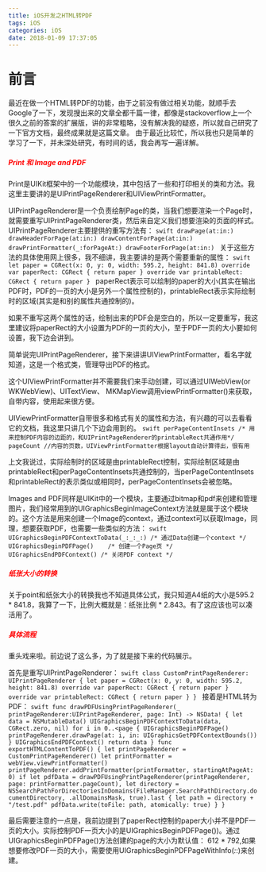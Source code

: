 ```yaml
---
title: iOS开发之HTML转PDF
tags: iOS
categories: iOS
date: 2018-01-09 17:37:05
---
```



前言
===

最近在做一个HTML转PDF的功能，由于之前没有做过相关功能，就顺手去Google了一下，发现搜出来的文章全都千篇一律，都像是stackoverflow上一个很久之前的答案的扩展版，讲的非常粗略，没有解决我的疑惑，所以就自己研究了一下官方文档，最终成果就是这篇文章。
由于最近比较忙，所以我也只是简单的学习了一下，并未深处研究，有时间的话，我会再写一遍详解。

<!-- more -->

<h5 style="color: red">Print 和 Image and PDF</h5>

Print是UIKit框架中的一个功能模块，其中包括了一些和打印相关的类和方法。我这里主要讲的是UIPrintPageRenderer和UIViewPrintFormatter。

UIPrintPageRenderer是一个负责绘制Page的类，当我们想要渲染一个Page时，就需要重写UIPrintPageRenderer类，然后来自定义我们想要渲染的页面的样式。
UIPrintPageRenderer主要提供的重写方法有：
	```swift
		drawPage(at:in:)
		drawHeaderForPage(at:in:)
		drawContentForPage(at:in:)
		drawPrintFormatter(_:forPageAt:)
		drawFooterForPage(at:in:)
	```
关于这些方法的具体使用网上很多，我不细讲，我主要讲的是两个需要重新的属性：
	```swift
	let paper = CGRect(x: 0, y: 0, width: 595.2, height: 841.8)
	override var paperRect: CGRect {
		return paper
	}
	override var printableRect: CGRect {
		return paper
	}
	```
paperRect表示可以绘制的paper的大小(其实在输出PDF时，PDF的一页的大小是另外一个属性控制的)，printableRect表示实际绘制时的区域(其实是和别的属性共通控制的)。

如果不重写这两个属性的话，绘制出来的PDF会是空白的，所以一定要重写，我这里建议将paperRect的大小设置为PDF的一页的大小，至于PDF一页的大小要如何设置，我下边会讲到。

简单说完UIPrintPageRenderer，接下来讲讲UIViewPrintFormatter，看名字就知道，这是一个格式类，管理导出PDF的格式。

这个UIViewPrintFormatter并不需要我们来手动创建，可以通过UIWebView(or WKWebView)、UITextView、 MKMapView调用viewPrintFormatter()来获取，自带内容，使用起来很方便。

UIViewPrintFormatter自带很多和格式有关的属性和方法，有兴趣的可以去看看它的文档，我这里只讲几个下边会用到的。
	```swift
	perPageContentInsets /* 用来控制PDF内容的边距的，和UIPrintPageRenderer的printableRect共通作用*/
	pageCount //内容的页数，UIViewPrintFormatter根据layout自动计算得出，很有用
	```

上文我说过，实际绘制时的区域是由printableRect控制，实际绘制区域是由printableRect和perPageContentInsets共通控制的，当perPageContentInsets和printableRect的表示类似或相同时，perPageContentInsets会被忽略。

Images and PDF同样是UIKit中的一个模块，主要通过bitmap和pdf来创建和管理图片，我们经常用到的UIGraphicsBeginImageContext方法就是属于这个模块的。这个方法是用来创建一个Image的context，通过context可以获取Image，同理，想要获取PDF，也需要一些类似的方法：
	```swift
	UIGraphicsBeginPDFContextToData(_:_:_:) /* 通过Data创建一个context */
	UIGraphicsBeginPDFPage()	/* 创建一个Page页 */
	UIGraphicsEndPDFContext() /* 关闭PDF context */
	```

<h5 style="color: red">纸张大小的转换</h5>

关于point和纸张大小的转换我也不知道具体公式，我只知道A4纸的大小是595.2 \* 841.8，我算了一下，比例大概就是：纸张比例 \* 2.843。有了这应该也可以凑活用了。

<h5 style="color: red">具体流程</h5>

重头戏来啦。前边说了这么多，为了就是接下来的代码展示。

首先是重写UIPrintPageRenderer：
	```swift
	class CustomPrintPageRenderer: UIPrintPageRenderer {
    let paper = CGRect(x: 0, y: 0, width: 595.2, height: 841.8)
    override var paperRect: CGRect {
        return paper
    }
    override var printableRect: CGRect {
        return paper
    }
	}
	```
接着是HTML转为PDF：
	```swift
	func drawPDFUsingPrintPageRenderer(_ printPageRenderer:UIPrintPageRenderer, page: Int) -> NSData! {
    let data = NSMutableData()
    UIGraphicsBeginPDFContextToData(data, CGRect.zero, nil)
    for i in 0..<page {
        UIGraphicsBeginPDFPage()
        printPageRenderer.drawPage(at: i, in: UIGraphicsGetPDFContextBounds())
    }
    UIGraphicsEndPDFContext()
    return data
	}
	func exportHTMLContentToPDF() {
    let printPageRenderer = CustomPrintPageRenderer()
    let printFormatter = webView.viewPrintFormatter()
    printPageRenderer.addPrintFormatter(printFormatter, startingAtPageAt: 0)
    if let pdfData = drawPDFUsingPrintPageRenderer(printPageRenderer, page: printFormatter.pageCount), let directory = NSSearchPathForDirectoriesInDomains(FileManager.SearchPathDirectory.documentDirectory, .allDomainsMask, true).last {
    	let path = directory + "/test.pdf"
      	pdfData.write(toFile: path, atomically: true)
    }
	}
	```

最后需要注意的一点是，我前边提到了paperRect控制的paper大小并不是PDF一页的大小。实际控制PDF一页大小的是UIGraphicsBeginPDFPage())。通过UIGraphicsBeginPDFPage()方法创建的page的大小为默认值： 612 \* 792,如果想要修改PDF一页的大小，需要使用UIGraphicsBeginPDFPageWithInfo(_:_:)来创建。
















